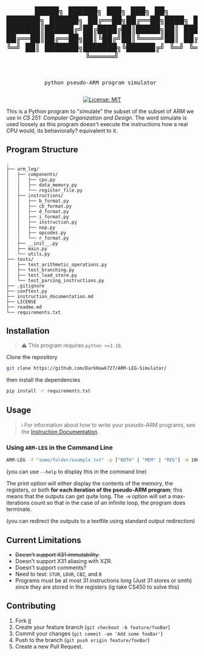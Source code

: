 <div align="center">
<pre>

 █████╗ ██████╗ ███╗   ███╗      ██╗     ███████╗ ██████╗ 
██╔══██╗██╔══██╗████╗ ████║      ██║     ██╔════╝██╔════╝ 
███████║██████╔╝██╔████╔██║█████╗██║     █████╗  ██║  ███╗
██╔══██║██╔══██╗██║╚██╔╝██║╚════╝██║     ██╔══╝  ██║   ██║
██║  ██║██║  ██║██║ ╚═╝ ██║      ███████╗███████╗╚██████╔╝
╚═╝  ╚═╝╚═╝  ╚═╝╚═╝     ╚═╝      ╚══════╝╚══════╝ ╚═════╝ 
----------------------------------------------------------
python pseudo-ARM program simulator
</pre>
[![License: MIT](https://img.shields.io/badge/License-MIT-yellow.svg)](https://opensource.org/licenses/MIT)
</div>
This is a Python program to "simulate" the subset of the subset of ARM we use in <em>CS 251: Computer Organization and Design</em>. The word simulate is used loosely as this program doesn't execute the instructions how a real CPU would, its behaviorally? equivalent to it.

## Program Structure
```
.
├── arm_leg/
│   ├── components/
│   │   ├── cpu.py
│   │   ├── data_memory.py
│   │   └── register_file.py
│   ├── instructions/
│   │   ├── b_format.py
│   │   ├── cb_format.py
│   │   ├── d_format.py
│   │   ├── i_format.py
│   │   ├── instruction.py
│   │   ├── nop.py
│   │   ├── opcodes.py
│   │   └── r_format.py
│   ├── __init__.py
│   ├── main.py
│   └── utils.py
├── tests/
│   ├── test_arithmetic_operations.py
│   ├── test_branching.py
│   ├── test_load_store.py
│   └── test_parsing_instructions.py
├── .gitignore
├── conftest.py
├── instruction_documentation.md
├── LICENSE
├── readme.md
└── requirements.txt
```

## Installation

> :warning: This program requires `python >=3.10`.

Clone the repository

```sh
git clone https://github.com/DarkHawk727/ARM-LEG-Simulator/
```
then install the dependencies

```sh
pip install -r requirements.txt
```

## Usage

> :information_source: For information about how to write your pseudo-ARM programs, see the [Instruction Documentation](https://www.github.com/DarkHawk727/ARM-LEG-Simulator/blob/main/instruction_documentation.md).


### Using `ARM-LEG` in the Command Line

```sh
ARM-LEG -f "some/folder/example.txt" -p ["BOTH" | "MEM" | "REG"] -m 1000
```

(you can use `--help` to display this in the command line)

The print option will either display the contents of the memory, the registers, or both __for each iteration of the pseudo-ARM program__; this means that the outputs can get quite long.
The `-m` option will set a max-iterations count so that in the case of an infinite loop, the program does terminate.

(you can redirect the outputs to a textfile using standard output redirection)

## Current Limitations

- ~~Doesn't support X31 immutability.~~
- Doesn't support X31 aliasing with XZR.
- Doesn't support comments?
- Need to test: `STUR`, `LDUR`, `CBZ`, and `B`
- Programs must be at most 31 instructions long (Just 31 stores or smth) since they are stored in the registers (ig take CS450 to solve this)

## Contributing

1. Fork [it](https://github.com/zahash/DarkHawk727/ARM-LEG-simulator)
2. Create your feature branch (`git checkout -b feature/fooBar`)
3. Commit your changes (`git commit -am 'Add some fooBar'`)
4. Push to the branch (`git push origin feature/fooBar`)
5. Create a new Pull Request.
